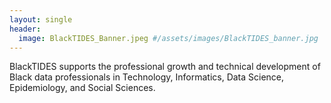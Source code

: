 ```yaml
---
layout: single
header:
  image: BlackTIDES_Banner.jpeg #/assets/images/BlackTIDES_banner.jpg
---
```


BlackTIDES supports the professional growth and technical development of Black data professionals in Technology, Informatics, Data Science, Epidemiology, and Social Sciences.
